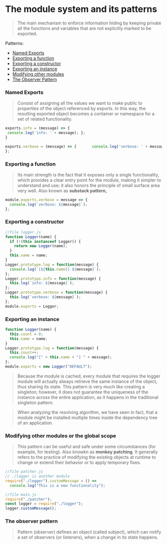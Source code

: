 # The module system and its patterns

> The main mechanism to enforce information hiding by keeping private all the functions and variables that are not explicitly marked to be exported.

Patterns:

- [Named Exports](#namedexports)
- [Exporting a function](#ExportingAFunction)
- [Exporting a constructor](#ExportingAConstructor)
- [Exporting an instance](#ExportingAInstance)
- [Modifying other modules](#ModifyingOtherModules)
- [The Observer Pattern](#TheObserverPattern)

### Named Exports

> Consist of assigning all the values we want to make public to properties of the object referenced by exports. In this way, the resulting exported object becomes a container or namespace for a set of related functionality.

```javascript
exports.info = (message) => {
 console.log('info: ' + message); };
}

exports.verbose = (message) => {       console.log('verbose: ' + message);
};
```

### Exporting a function

> Its main strength is the fact that it exposes only a single functionality, which provides a clear entry point for the module, making it simpler to understand and use; it also honors the principle of small surface area very well. Also known as **substack pattern,**

```javascript
module.exports.verbose = message => {
  console.log(`verbose: ${message}`);
};
```

### Exporting a constructor

```javascript
//file logger.js
function Logger(name) {
  if (!(this instanceof Logger)) {
    return new Logger(name);
  }
  this.name = name;
}
Logger.prototype.log = function(message) {
  console.log(`[${this.name}] ${message}`);
};
Logger.prototype.info = function(message) {
  this.log(`info: ${message}`);
};
Logger.prototype.verbose = function(message) {
  this.log(`verbose: ${message}`);
};
module.exports = Logger;
```

### Exporting an instance

```javascript
function Logger(name) {
  this.count = 0;
  this.name = name;
}
Logger.prototype.log = function(message) {
  this.count++;
  console.log("[" + this.name + "] " + message);
};
module.exports = new Logger("DEFAULT");
```

> Because the module is cached, every module that requires the logger module will actually always retrieve the same instance of the object, thus sharing its state. This pattern is very much like creating a singleton; however, it does not guarantee the uniqueness of the instance across the entire application, as it happens in the traditional singleton pattern.

> When analyzing the resolving algorithm, we have seen in fact, that a module might be installed multiple times inside the dependency tree of an application.

### Modifying other modules or the global scope

> This pattern can be useful and safe under some circumstances (for example, for testing). Also knowkn as **monkey patching**. It generally refers to the practice of modifying the existing objects at runtime to change or extend their behavior or to apply temporary fixes.

```javascript
//file patcher.js
// ./logger is another module
require("./logger").customMessage = () =>
  console.log("This is a new functionality");

//file main.js
require("./patcher");
const logger = require("./logger");
logger.customMessage();
```

### The observer pattern

> Pattern (observer) defines an object (called subject), which can notify a set of observers (or listeners), when a change in its state happens.

<!-- TODO: Add more The obsever pattern  -->
